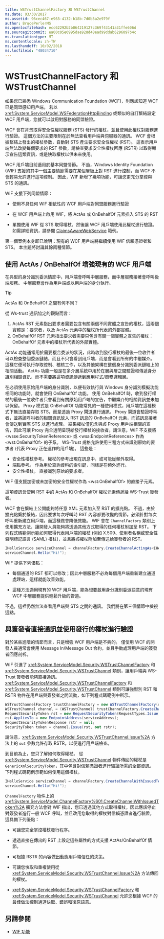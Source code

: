 ```yaml
---
title: WSTrustChannelFactory 和 WSTrustChannel
ms.date: 03/30/2017
ms.assetid: 96cec467-e963-4132-b18b-7d0b3a2e979f
author: BrucePerlerMS
ms.openlocfilehash: ecc62292b2b064219127c369f43141a31ffe606d
ms.sourcegitcommit: ea00c05e0995dae928d48ead99ddab6296097b4c
ms.translationtype: MT
ms.contentlocale: zh-TW
ms.lasthandoff: 10/02/2018
ms.locfileid: "48034710"
---
```

# <a name="wstrustchannelfactory-and-wstrustchannel"></a>WSTrustChannelFactory 和 WSTrustChannel
如果您已熟悉 Windows Communication Foundation (WCF)，則應該知道 WCF 已是同盟感知用戶端。 若以 <xref:System.ServiceModel.WSFederationHttpBinding> 或類似的自訂繫結設定 WCF 用戶端，您就可以啟用對服務的同盟驗證。

 WCF 會在背景取得安全性權杖服務 (STS) 發行的權杖，並且使用此權杖對服務進行驗證。 這個方法的主要限制在於無法查看用戶端與伺服器的通訊。 WCF 會根據繫結上發出的權杖參數，自動對 STS 產生要求安全性權杖 (RST)。 這表示用戶端無法改變每個要求的 RST 參數，請檢查要求安全性權杖回應 (RSTR) 以取得顯示宣告這類資訊，或是快取權杖以供未來使用。

 WCF 用戶端目前適用於基本同盟情節。 不過，Windows Identity Foundation (WIF) 支援的其中一個主要情節需要在某個層級上對 RST 進行控制，而 WCF 不會輕易允許進行這項控制。 因此，WIF 新增了幾項功能，可讓您更充分掌控與 STS 的通訊。

 WIF 支援下列同盟情節：

- 使用不具任何 WIF 相依性的 WCF 用戶端對同盟服務進行驗證

- 在 WCF 用戶端上啟用 WIF，將 ActAs 或 OnBehalfOf 元素插入 STS 的 RST

- 單獨使用 WIF 從 STS 取得權杖，然後讓 WCF 用戶端使用此權杖進行驗證。 如需詳細資訊，請參閱 [ClaimsAwareWebService](https://go.microsoft.com/fwlink/?LinkID=248406) 範例。

 第一個案例本身即已說明：現有的 WCF 用戶端將繼續使用 WIF 信賴憑證者和 STS。 本主題將討論其餘兩種情節。

## <a name="enhancing-an-existing-wcf-client-with-actas--onbehalfof"></a>使用 ActAs / OnBehalfOf 增強現有的 WCF 用戶端
在典型的身分識別委派情節中，用戶端會呼叫中層服務，而中層服務接著會呼叫後端服務。 中層服務會作為用戶端或以用戶端的身分執行。

> [!TIP]
> ActAs 和 OnBehalfOf 之間有何不同？
>
> 從 Ws-trust 通訊協定的觀點而言：
>
> 1. ActAs RST 元素指出要求者需要包含有關兩個不同實體之宣告的權杖，這兩個實體是：要求者，以及 ActAs 元素中的權杖所代表的外部實體。
> 2. OnBehalfOf RST 元素指出要求者需要只包含有關一個實體之宣告的權杖：OnBehalfOf 元素中的權杖所代表的外部實體。
>
> ActAs 功能通常用於需要複合委派的狀況，此時收到發行權杖的最後一位收件者可以檢查整個委派鏈結，而且不只會看到用戶端，而是會看到所有的中繼媒介。 這樣它便可執行存取控制、稽核工作，以及其他架構在整個身分識別委派鏈結上的相關活動。 ActAs 功能一般是在多介層系統中用於在層與層之間驗證和傳遞身分識別相關資訊，而不需要將這項資訊傳遞到應用程式/商務邏輯層。
>
> 在必須使用原始用戶端的身分識別，以便有效執行與 Windows 身分識別模擬功能相同的功能時，就會使用 OnBehalfOf 功能。 使用 OnBehalfOf 時，收到發行權杖的最後一位收件者只會看到有關原始用戶端的宣告，中繼媒介的相關資訊並未加以保留。 Proxy 模式是 OnBehalfOf 功能常見的一種使用模式，用戶端在這種模式下無法直接存取 STS，而是透過 Proxy 閘道進行通訊。 Proxy 閘道會驗證呼叫者，並將該呼叫者的相關資訊放入 RST 訊息的 OnBehalfOf 元素，而該訊息接著會傳送到實際 STS 以進行處理。 結果權杖僅包含與該 Proxy 用戶端相關的宣告，因此可讓 Proxy 完全透明呈現給發行權杖的接收者。請注意，WIF 不支援將 \<wsse:SecurityTokenReference> 或 \<wsa:EndpointReferences> 作為 \<wst:OnBehalfOf> 的子系。 WS-Trust 規格允許使用三種方式來識別原始的要求者 (代表 Proxy 正在運作的用戶端)。 這些是：
>
> - 安全性權杖參考。 權杖的參考出現在訊息中，或可能從頻外取得。
> - 端點參考。 作為用於查詢資料的索引鍵，同樣是在頻外進行。
> - 安全性權杖。 直接識別原始的要求者。
>
> WIF 僅支援加密或未加密的安全性權杖作為 \<wst:OnBehalfOf> 的直接子元素。

 這項資訊會使用 RST 中的 ActAs 和 OnBehalfOf 權杖元素傳遞給 WS-Trust 簽發者。

 WCF 會在繫結上公開能夠將任意 XML 元素加入至 RST 的擴充點。 不過，由於擴充點繫於繫結，因此要求每次呼叫時 RST 內容都要改變的情節，必須針對每次呼叫重新建立用戶端，而這樣做會降低效能。 WIF 會在 `ChannelFactory` 類別上使用擴充方法，讓開發人員能夠將透過其他方式取得的任何權杖附加至 RST。 下列程式碼範例示範如何取得代表用戶端的權杖 (例如 X.509、使用者名稱或安全性聲明標記語言 (SAML) 權杖)，並且將該權杖附加至傳送給簽發者的 RST。

```csharp
IHelloService serviceChannel = channelFactory.CreateChannelActingAs<IHelloService>(clientSamlToken);
serviceChannel.Hello("Hi!");
```

 WIF 提供下列優點：

- 每個通道的 RST 都可以修改；因此中層服務不必為每個用戶端重新建立通道處理站，這樣就能改善效能。

- 這種方法適用現有的 WCF 用戶端，能為想要啟用身分識別委派語意的現有 WCF 中層服務提供輕鬆升級的管道。

 不過，這裡仍然無法查看用戶端與 STS 之間的通訊。 我們將在第三個情節中檢視這點。

## <a name="communicating-directly-with-an-issuer-and-using-the-issued-token-to-authenticate"></a>與簽發者直接通訊並使用發行的權杖進行驗證
對於某些進階的情節而言，只是增強 WCF 用戶端是不夠的。 僅使用 WCF 的開發人員通常會使用 Message In/Message Out 合約，並且手動處理用戶端的簽發者回應剖析。

WIF 引進了 <xref:System.ServiceModel.Security.WSTrustChannelFactory> 和 <xref:System.ServiceModel.Security.WSTrustChannel> 類別，讓用戶端與 WS-Trust 簽發者能夠直接通訊。 <xref:System.ServiceModel.Security.WSTrustChannelFactory> 和 <xref:System.ServiceModel.Security.WSTrustChannel> 類別可讓強型別 RST 和 RSTR 物件在用戶端與簽發者之間流動，如下列程式碼範例中所示。

```csharp
WSTrustChannelFactory trustChannelFactory = new WSTrustChannelFactory(stsBinding, stsAddress);
WSTrustChannel channel = (WSTrustChannel) trustChannelFactory.CreateChannel();
RequestSecurityToken rst = new RequestSecurityToken(RequestTypes.Issue);
rst.AppliesTo = new EndpointAddress(serviceAddress);
RequestSecurityTokenResponse rstr = null;
SecurityToken token = channel.Issue(rst, out rstr);
```

請注意，<xref:System.ServiceModel.Security.WSTrustChannel.Issue%2A> 方法上的 `out` 參數允許存取 RSTR，以便進行用戶端檢查。

到目前為止，您只了解如何取得權杖。 從 <xref:System.ServiceModel.Security.WSTrustChannel> 物件傳回的權杖是 `GenericXmlSecurityToken`，其中包含對信賴憑證者進行驗證所需的全部資訊。 下列程式碼範例示範如何使用這個權杖。

```csharp
IHelloService serviceChannel = channelFactory.CreateChannelWithIssuedToken<IHelloService>( token );
serviceChannel.Hello("Hi!");
```

`ChannelFactory` 物件上的 <xref:System.ServiceModel.ChannelFactory%601.CreateChannelWithIssuedToken%2A> 擴充方法會對 WIF 指出，您已透過其他方式取得權杖，因此應該停止對簽發者進行一般 WCF 呼叫，並且改用您取得的權杖對信賴憑證者進行驗證。 這具備下列優點：

- 可讓您完全掌控權杖發行程序。

- 透過直接在傳出的 RST 上設定這些屬性的方式支援 ActAs/OnBehalfOf 情節。

- 可根據 RSTR 的內容做出動態用戶端信任的決策。

- 可讓您快取和重複使用從 <xref:System.ServiceModel.Security.WSTrustChannel.Issue%2A> 方法傳回的權杖。

- <xref:System.ServiceModel.Security.WSTrustChannelFactory> 和 <xref:System.ServiceModel.Security.WSTrustChannel> 允許您根據 WCF 的最佳做法控制通道快取、錯誤和復原語意。

## <a name="see-also"></a>另請參閱

- [WIF 功能](../../../docs/framework/security/wif-features.md)